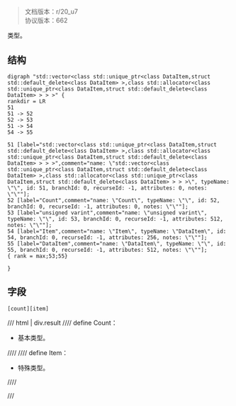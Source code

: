# <!-- md:samp std::vector&lt;std::unique_ptr&lt;DataItem&gt;&gt; -->

> 文档版本：r/20_u7<br/>协议版本：662

<!-- md:samp std::vector&lt;std::unique_ptr&lt;DataItem&gt;&gt; -->类型。

## 结构

```viz
digraph "std::vector<class std::unique_ptr<class DataItem,struct std::default_delete<class DataItem> >,class std::allocator<class std::unique_ptr<class DataItem,struct std::default_delete<class DataItem> > > >" {
rankdir = LR
51
51 -> 52
52 -> 53
51 -> 54
54 -> 55

51 [label="std::vector<class std::unique_ptr<class DataItem,struct std::default_delete<class DataItem> >,class std::allocator<class std::unique_ptr<class DataItem,struct std::default_delete<class DataItem> > > >",comment="name: \"std::vector<class std::unique_ptr<class DataItem,struct std::default_delete<class DataItem> >,class std::allocator<class std::unique_ptr<class DataItem,struct std::default_delete<class DataItem> > > >\", typeName: \"\", id: 51, branchId: 0, recurseId: -1, attributes: 0, notes: \"\""];
52 [label="Count",comment="name: \"Count\", typeName: \"\", id: 52, branchId: 0, recurseId: -1, attributes: 0, notes: \"\""];
53 [label="unsigned varint",comment="name: \"unsigned varint\", typeName: \"\", id: 53, branchId: 0, recurseId: -1, attributes: 512, notes: \"\""];
54 [label="Item",comment="name: \"Item\", typeName: \"DataItem\", id: 54, branchId: 0, recurseId: -1, attributes: 256, notes: \"\""];
55 [label="DataItem",comment="name: \"DataItem\", typeName: \"\", id: 55, branchId: 0, recurseId: -1, attributes: 512, notes: \"\""];
{ rank = max;53;55}

}

```

## 字段

```title='std::vector&lt;std::unique_ptr&lt;DataItem&gt;&gt;'
[count][item]
```

/// html | div.result
//// define
Count：<!-- md:samp unsigned varint -->

- 基本类型。


////
//// define
Item：[<!-- md:samp DataItem -->](../types/dataitem.md)

- 特殊类型。


////

///

